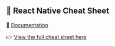 ## 📄 React Native Cheat Sheet

📔 [Documentation](https://reactnative.dev/docs/getting-started)

👉 [View the full cheat sheet here](https://github.com/akqeelnawas/cheatsheets/blob/master/react-native/react-native-cheat-sheet.md)

